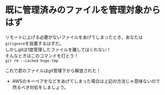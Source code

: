 # 既に管理済みのファイルを管理対象からはず
リモートに上げる必要がないファイルをあげてしまったとき，あなたは`gitignore`を設置するはずだ。  
しかしgitは1度管理したファイルを離してはくれない！  
そんなときはこのコマンドを打とう！  
`git rm --cached hoge.tmp`  

これで君のファイルはgit管理下から解放された！  
  
* AWSのキーペアをなどをあげてしまった場合は上記の方法じゃ意味ないので然るべき対処をしましょう。
